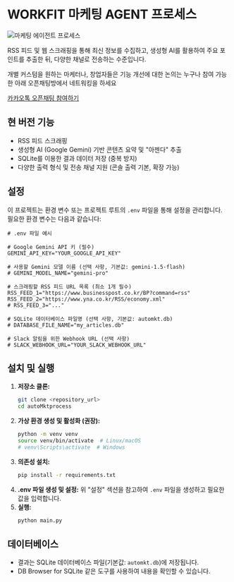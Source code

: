 # WORKFIT 마케팅 AGENT 프로세스

![마케팅 에이전트 프로세스](/source/01.jpg)

RSS 피드 및 웹 스크래핑을 통해 최신 정보를 수집하고, 생성형 AI를 활용하여 주요 포인트를 추출한 뒤, 다양한 채널로 전송하는 수준입니다.

개별 커스텀을 원하는 마케터나, 창업자들은 기능 개선에 대한 논의는 누구나 참여 가능한 아래 오픈채팅방에서 네트워킹을 하세요

[카카오톡 오픈채팅 참여하기](https://open.kakao.com/o/gl5tS9rh)

## 현 버전 기능

- RSS 피드 스크래핑
- 생성형 AI (Google Gemini) 기반 콘텐츠 요약 및 "아젠다" 추출
- SQLite를 이용한 결과 데이터 저장 (중복 방지)
- 다양한 출력 형식 및 전송 채널 지원 (콘솔 출력 기본, 확장 가능)

## 설정

이 프로젝트는 환경 변수 또는 프로젝트 루트의 `.env` 파일을 통해 설정을 관리합니다.
필요한 환경 변수는 다음과 같습니다:

```dotenv
# .env 파일 예시

# Google Gemini API 키 (필수)
GEMINI_API_KEY="YOUR_GOOGLE_API_KEY"

# 사용할 Gemini 모델 이름 (선택 사항, 기본값: gemini-1.5-flash)
# GEMINI_MODEL_NAME="gemini-pro"

# 스크래핑할 RSS 피드 URL 목록 (최소 1개 필수)
RSS_FEED_1="https://www.businesspost.co.kr/BP?command=rss"
RSS_FEED_2="https://www.yna.co.kr/RSS/economy.xml"
# RSS_FEED_3="..."

# SQLite 데이터베이스 파일명 (선택 사항, 기본값: automkt.db)
# DATABASE_FILE_NAME="my_articles.db"

# Slack 알림을 위한 Webhook URL (선택 사항)
# SLACK_WEBHOOK_URL="YOUR_SLACK_WEBHOOK_URL"
```

## 설치 및 실행

1.  **저장소 클론:**
    ```bash
    git clone <repository_url>
    cd autoMktprocess
    ```
2.  **가상 환경 생성 및 활성화 (권장):**
    ```bash
    python -m venv venv
    source venv/bin/activate  # Linux/macOS
    # venv\Scripts\activate  # Windows
    ```
3.  **의존성 설치:**
    ```bash
    pip install -r requirements.txt
    ```
4.  **.env 파일 생성 및 설정:** 위 "설정" 섹션을 참고하여 `.env` 파일을 생성하고 필요한 값을 입력합니다.
5.  **실행:**
    ```bash
    python main.py
    ```

## 데이터베이스

- 결과는 SQLite 데이터베이스 파일(기본값: `automkt.db`)에 저장됩니다.
- DB Browser for SQLite 같은 도구를 사용하여 내용을 확인할 수 있습니다. 
